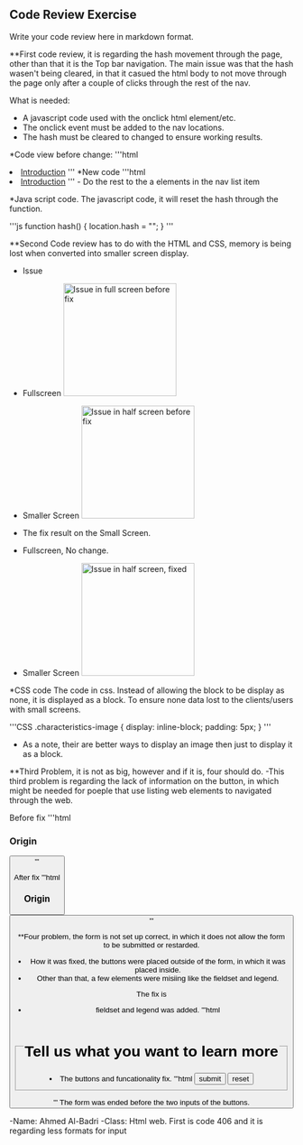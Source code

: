 ## Code Review Exercise

Write your code review here in markdown format. 

**First code review, it is regarding the hash movement through the page, other than that it is the Top bar navigation.
The main issue was that the hash wasen't being cleared, in that it casued the html body to not move through the page only after a couple of clicks through the rest of the nav.

What is needed:
- A javascript code used with the onclick html element/etc.
- The onclick event must be added to the nav locations.
- The hash must be cleared to changed to ensure working results.

*Code view before change:
'''html
<li class="nav-list-item">
            <a
              href="#Introduction"
              class="nav-link hover-transition"
              >Introduction</a
            >
'''
*New code
'''html
<li class="nav-list-item">
            <a
              onclick="hash()"
              href="#Introduction"
              class="nav-link hover-transition"
              >Introduction</a
            >
'''
- Do the rest to the a elements in the nav list item

*Java script code.
The javascript code, it will reset the hash through the function.

'''js
function hash() {
  location.hash = "";
}
'''

**Second Code review has to do with the HTML and CSS, memory is being lost when converted into smaller screen display.

* Issue
- Fullscreen
	<img scr="../code-review-codebase/images/Second,One,one.PNG" height=200 alt="Issue in full screen before fix">

- Smaller Screen
	<img scr="../code-review-codebase/images/Second,One,two.PNG" height=200 alt="Issue in half screen before fix">

* The fix result on the Small Screen.

- Fullscreen, No change.

- Smaller Screen
	<img scr="../code-review-codebase/images/Second,two,two.PNG" height=200 alt="Issue in half screen, fixed">

*CSS code
The code in css. Instead of allowing the block to be display as none, it is displayed as a block. To ensure none data lost to the clients/users with small screens.

'''CSS
.characteristics-image {
    display: inline-block;
    padding: 5px;
  }
'''
- As a note, their are better ways to display an image then just to display it as a block.

**Third Problem, it is not as big, however and if it is, four should do.
-This third problem is regarding the lack of information on the button, in which might be needed for poeple that use listing web elements to navigated through the web.

Before fix
'''html
<div class="space-between-distributed-row-container">
              <h3>Origin</h3>
              <button
                class="close-popup-button"
              >
'''

After fix
'''html
<div class="space-between-distributed-row-container">
              <h3>Origin</h3>
              <button
                class="close-popup-button"
                aria-label="close popup window"
                title="close popup window"
              >
'''

**Four problem, the form is not set up correct, in which it does not allow the form to be submitted or restarded.

- How it was fixed, the buttons were placed outside of the form, in which it was placed inside.
- Other than that, a few elements were misiing like the fieldset and legend.

The fix is
- fieldset and legend was added.
'''html
<form id="RequestInfo" class="content-container form">
        <fieldset>
          <legend><h1>Tell us what you want to learn more</h1></legend>
          <div
'''

- The buttons and funcationality fix.
'''html
            <input class="form-button" type="submit" value="submit" />
            <input class="form-button" type="reset" value="reset" />
          </div>
        </fieldset>
      </form>
'''
The form was ended before the two inputs of the buttons.

-Name: Ahmed Al-Badri
-Class: Html web.
First is code 406 and it is regarding less formats for input